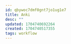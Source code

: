 ```yaml
---
id: qbywoc7dmf0gnt7jo1ug1e7
title: Anki
desc: ""
updated: 1704740692264
created: 1704740517355
tags: workflow
---
```

